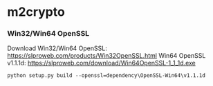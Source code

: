 

# m2crypto

### Win32/Win64 OpenSSL
Download Win32/Win64 OpenSSL: https://slproweb.com/products/Win32OpenSSL.html
Win64 OpenSSL v1.1.1d: https://slproweb.com/download/Win64OpenSSL-1_1_1d.exe

```
python setup.py build --openssl=dependency\OpenSSL-Win64\v1.1.1d

```

